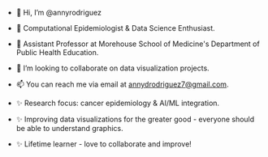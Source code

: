 - 👋 Hi, I’m @annyrodriguez
- 👀 Computational Epidemiologist & Data Science Enthusiast.
- 🌱 Assistant Professor at Morehouse School of Medicine's Department of Public Health Education.
- 💞️ I’m looking to collaborate on data visualization projects.
- 📫 You can reach me via email at annydrodriguez7@gmail.com. 

- ✨ Research focus: cancer epidemiology & AI/ML integration.
- ✨ Improving data visualizations for the greater good - everyone should be able to understand graphics.
- ✨ Lifetime learner - love to collaborate and improve!

<!---
annyrodriguez/annyrodriguez is a ✨ special ✨ repository because its `README.md` (this file) appears on your GitHub profile.
You can click the Preview link to take a look at your changes.
--->
